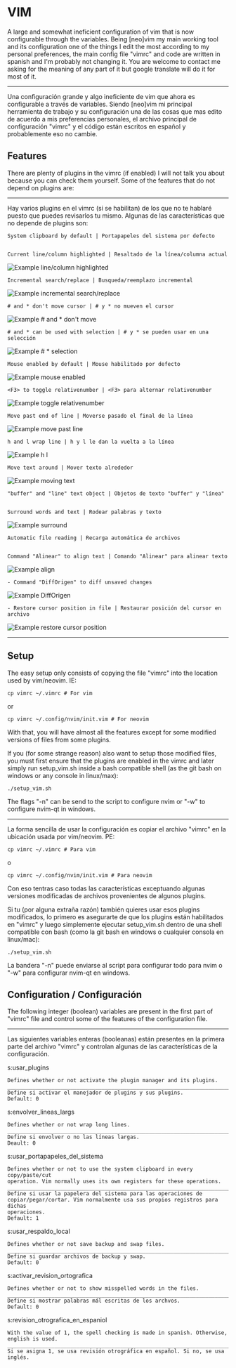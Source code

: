 # VIM

A large and somewhat ineficient configuration of vim that is now
configurable through the variables.
Being [neo]vim my main working tool and its configuration one of the things
I edit the most according to my personal preferences, the main config file
"vimrc" and code are written in spanish and I'm probably not changing it.
You are welcome to contact me asking for the meaning of any part of it but
google translate will do it for most of it.
********************************************************************************
Una configuración grande y algo ineficiente de vim que ahora es configurable
a través de variables.
Siendo [neo]vim mi principal herramienta de trabajo y su configuración una de
las cosas que mas edito de acuerdo a mis preferencias personales, el archivo
principal de configuración "vimrc" y el código están escritos en español y
probablemente eso no cambie.

## Features

There are plenty of plugins in the vimrc (if enabled) I will not talk you about
because you can check them yourself. Some of the features that do not depend on
plugins are:
********************************************************************************
Hay varios plugins en el vimrc (si se habilitan) de los que no te hablaré puesto
que puedes revisarlos tu mismo. Algunas de las características que no depende de
plugins son:

    System clipboard by default | Portapapeles del sistema por defecto


    Current line/column highlighted | Resaltado de la línea/columna actual

![Example line/column highlighted](../screenshots/vim_show_current.gif)


    Incremental search/replace | Busqueda/reemplazo incremental

![Example incremental search/replace](../screenshots/vim_incremental_search_replace.gif)


    # and * don't move cursor | # y * no mueven el cursor

![Example # and * don't move](../screenshots/vim_dont_move_search.gif)


    # and * can be used with selection | # y * se pueden usar en una selección

![Example # * selection](../screenshots/vim_search_selection.gif)


    Mouse enabled by default | Mouse habilitado por defecto

![Example mouse enabled](../screenshots/vim_show_mouse.gif)


    <F3> to toggle relativenumber | <F3> para alternar relativenumber

![Example toggle relativenumber](../screenshots/vim_toggle_relative_number.gif)


    Move past end of line | Moverse pasado el final de la línea

![Example move past line](../screenshots/vim_move_past_end.gif)


    h and l wrap line | h y l le dan la vuelta a la línea

![Example h l](../screenshots/vim_wrap_line.gif)


    Move text around | Mover texto alrededor

![Example moving text](../screenshots/vim_move_around.gif)


    "buffer" and "line" text object | Objetos de texto "buffer" y "línea"


    Surround words and text | Rodear palabras y texto


![Example surround](../screenshots/vim_surround.gif)

    Automatic file reading | Recarga automática de archivos


    Command "Alinear" to align text | Comando "Alinear" para alinear texto

![Example align](../screenshots/vim_align_code.gif)


    - Command "DiffOrigen" to diff unsaved changes

![Example DiffOrigen](../screenshots/vim_DiffOrigen.gif)


    - Restore cursor position in file | Restaurar posición del cursor en archivo

![Example restore cursor position](../screenshots/vim_restore_cursor_position.gif)

********************************************************************************


## Setup

The easy setup only consists of copying the file "vimrc" into the location used
by vim/neovim. IE:

    cp vimrc ~/.vimrc # For vim

or

    cp vimrc ~/.config/nvim/init.vim # For neovim

With that, you will have almost all the features except for some modified
versions of files from some plugins.

If you (for some strange reason) also want to setup those modified files, you
must first ensure that the plugins are enabled in the vimrc and later simply run
setup_vim.sh inside a bash compatible shell (as the git bash on windows or any
console in linux/max):

    ./setup_vim.sh

The flags "-n" can be send to the script to configure nvim or "-w" to
configure nvim-qt in windows.

********************************************************************************

La forma sencilla de usar la configuración es copiar el archivo "vimrc" en la
ubicación usada por vim/neovim. PE:

    cp vimrc ~/.vimrc # Para vim

o

    cp vimrc ~/.config/nvim/init.vim # Para neovim

Con eso tentras caso todas las características exceptuando algunas versiones
modificadas de archivos provenientes de algunos plugins.

Si tu (por alguna extraña razón) también quieres usar esos plugins modificados,
lo primero es asegurarte de que los plugins están habilitados en "vimrc" y luego
simplemente ejecutar setup_vim.sh dentro de una shell compatible con bash (como
la git bash en windows o cualquier consola en linux/mac):

    ./setup_vim.sh

La bandera "-n" puede enviarse al script para configurar todo para nvim o "-w"
para configurar nvim-qt en windows.

## Configuration / Configuración

The following integer (boolean) variables are present in the first part of
"vimrc" file and control some of the features of the configuration file.
********************************************************************************
Las siguientes variables enteras (booleanas) están presentes en la primera parte
del archivo "vimrc" y controlan algunas de las características de la
configuración.

s:usar_plugins

    Defines whether or not activate the plugin manager and its plugins.
    ____________________________________________________________________________
    Define si activar el manejador de plugins y sus plugins.
    Default: 0

s:envolver_lineas_largs

    Defines whether or not wrap long lines.
    ____________________________________________________________________________
    Define si envolver o no las líneas largas.
    Deault: 0

s:usar_portapapeles_del_sistema

    Defines whether or not to use the system clipboard in every copy/paste/cut
    operation. Vim normally uses its own registers for these operations.
    ____________________________________________________________________________
    Define si usar la papelera del sistema para las operaciones de
    copiar/pegar/cortar. Vim normalmente usa sus propios registros para dichas
    operaciones.
    Default: 1

s:usar_respaldo_local

    Defines whether or not save backup and swap files.
    ____________________________________________________________________________
    Define si guardar archivos de backup y swap.
    Default: 0

s:activar_revision_ortografica

    Defines whether or not to show misspelled words in the files.
    ____________________________________________________________________________
    Define si mostrar palabras mál escritas de los archvos.
    Default: 0

s:revision_otrografica_en_espaniol

    With the value of 1, the spell checking is made in spanish. Otherwise,
    english is used.
    ____________________________________________________________________________
    Si se asigna 1, se usa revisión otrográfica en español. Si no, se usa
    inglés.

